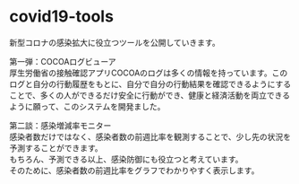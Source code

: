 # covid19-tools
新型コロナの感染拡大に役立つツールを公開していきます。

第一弾：COCOAログビューア  
厚生労働省の接触確認アプリCOCOAのログは多くの情報を持っています。このログと自分の行動履歴をもとに、自分で自分の行動結果を確認できるようにすることで、多くの人ができるだけ安全に行動ができ、健康と経済活動を両立できるように願って、このシステムを開発ました。
  
第二談：感染増減率モニター  
感染者数だけではなく、感染者数の前週比率を観測することで、少し先の状況を予測することができます。  
もちろん、予測できる以上、感染防御にも役立つと考えています。  
そのために、感染者数の前週比率をグラフでわかりやすく表示します。  

